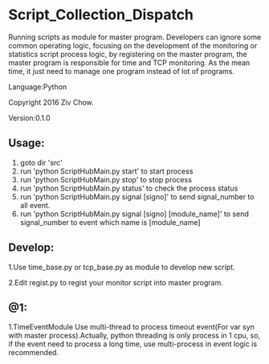 # Script_Collection_Dispatch
Running scripts as module for master program. Developers can ignore some common operating logic, focusing on the development of the monitoring or statistics script process logic, by registering on the master program, the master program is responsible for time and TCP monitoring. As the mean time, it just need to manage one program instead of lot of programs.

Language:Python

Copyright 2016 Ziv Chow.

Version:0.1.0

Usage:
------
1. goto dir 'src'
2. run 'python ScriptHubMain.py start' to start process
3. run 'python ScriptHubMain.py stop' to stop process
4. run 'python ScriptHubMain.py status' to check the process status
5. run 'python ScriptHubMain.py signal [signo]' to send signal_number to all event.
6. run 'python ScriptHubMain.py signal [signo] [module_name]' to send signal_number to event which name is [module_name]

Develop:
------
1.Use time_base.py or tcp_base.py as module to develop new script.

2.Edit regist.py to regist your monitor script into master program.

@1:
-----
1.TimeEventModule Use multi-thread to process timeout event(For var syn with master process).Actually, python threading is only process in 1 cpu, so, if the event need to process a long time, use multi-process in event logic is recommended.

